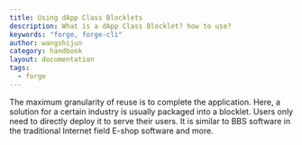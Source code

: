 ```yaml
---
title: Using dApp Class Blocklets
description: What is a dApp Class Blocklet? how to use?
keywords: "forge, forge-cli"
author: wangshijun
category: handbook
layout: documentation
tags:
  - forge
---
```


The maximum granularity of reuse is to complete the application. Here, a solution for a certain industry is usually packaged into a blocklet. Users only need to directly deploy it to serve their users. It is similar to BBS software in the traditional Internet field E-shop software and more.
